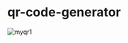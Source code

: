 # qr-code-generator
![myqr1](https://user-images.githubusercontent.com/65463704/119672234-0d089d80-be58-11eb-8c45-ba6211bc2f4b.png)
